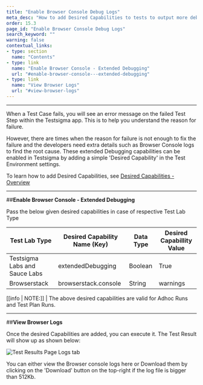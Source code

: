 ```yaml
---
title: "Enable Browser Console Debug Logs"
meta_desc: "How to add Desired Capabilities to tests to output more debugging information such as Browser Console logs."
order: 15.3
page_id: "Enable Browser Console Debug Logs"
search_keyword: ""
warning: false
contextual_links:
- type: section
  name: "Contents"
- type: link
  name: "Enable Browser Console - Extended Debugging"
  url: "#enable-browser-console---extended-debugging"
- type: link
  name: "View Browser Logs"
  url: "#view-browser-logs"
---
```


---

When a Test Case fails, you will see an error message on the failed Test Step within the Testsigma app. This is to help you understand the reason for failure.

However, there are times when the reason for failure is not enough to fix the failure and the developers need extra details such as Browser Console logs to find the root cause. These extended Debugging capabilities can be enabled in Testsigma by adding a simple 'Desired Capability' in the Test Environment settings. 

To learn how to add Desired Capabilities, see [Desired Capabilities - Overview](https://testsigma.com/docs/desired-capabilities/overview/)

---
##**Enable Browser Console - Extended Debugging**

Pass the below given desired capabilities in case of respective Test Lab Type

|**Test Lab Type**|**Desired Capability Name (Key)**|**Data Type**|**Desired Capabillity Value**|
|---|---|---|---|
|Testsigma Labs and Sauce Labs|extendedDebugging|Boolean|True|
|Browserstack|browserstack.console|String|warnings|

[[info | NOTE:]]
| The above desired capabilities are valid for Adhoc Runs and Test Plan Runs.

---
##**View Browser Logs**

Once the desired Capabilities are added, you can execute it. The Test Result will show up as shown below:

![Test Results Page Logs tab](https://docs.testsigma.com/images/enable-browser-console-logs/test-results-logs-tab.png)

You can either view the Browser console logs here or Download them by clicking on the 'Download' button on the top-right if the log file is bigger than 512Kb.